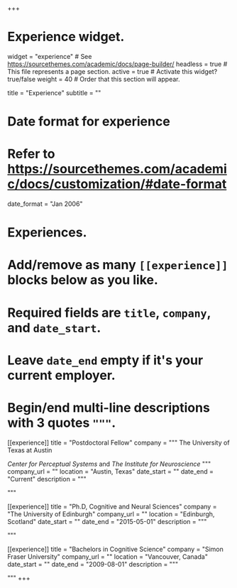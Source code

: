 +++
# Experience widget.
widget = "experience"  # See https://sourcethemes.com/academic/docs/page-builder/
headless = true  # This file represents a page section.
active = true  # Activate this widget? true/false
weight = 40  # Order that this section will appear.

title = "Experience"
subtitle = ""

# Date format for experience
#   Refer to https://sourcethemes.com/academic/docs/customization/#date-format
date_format = "Jan 2006"

# Experiences.
#   Add/remove as many `[[experience]]` blocks below as you like.
#   Required fields are `title`, `company`, and `date_start`.
#   Leave `date_end` empty if it's your current employer.
#   Begin/end multi-line descriptions with 3 quotes `"""`.
[[experience]]
  title = "Postdoctoral Fellow"
  company = """
The University of Texas at Austin

*Center for Perceptual Systems* and *The Institute for Neuroscience*
"""
  company_url = ""
  location = "Austin, Texas"
  date_start = ""
  date_end = "Current"
  description = """


  """

[[experience]]
  title = "Ph.D, Cognitive and Neural Sciences"
  company = "The University of Edinburgh"
  company_url = ""
  location = "Edinburgh, Scotland"
  date_start = ""
  date_end = "2015-05-01"
  description = """

  """

[[experience]]
  title = "Bachelors in Cognitive Science"
  company = "Simon Fraser University"
  company_url = ""
  location = "Vancouver, Canada"
  date_start = ""
  date_end = "2009-08-01"
  description = """

  """
+++
